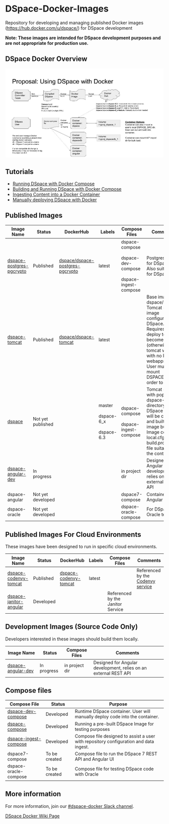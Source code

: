 # DSpace-Docker-Images
Repository for developing and managing published Docker images (https://hub.docker.com/u/dspace/) for DSpace development

__Note: These images are intended for DSpace development purposes and are not appropriate for production use.__

## DSpace Docker Overview
![Diagram](documentation/DSpaceDocker.jpg)

## Tutorials

- [Running DSpace with Docker Compose](docker-compose-files/dspace-compose/README.md)
- [Building and Running DSpace with Docker Compose](docker-compose-files/dspace-dev-compose/README.md)
- [Ingesting Content into a Docker Container](docker-compose-files/dspace-ingest-compose/README.md)
- [Manually deploying DSpace with Docker](documentation/tutorial.md)

## Published Images

| Image Name | Status | DockerHub | Labels | Compose Files | Comments |
| ---------- | ------ | --------- | ------ | ------------- | -------- |
| [dspace-postgres-pgcrypto](dockerfiles/dspace-postgres-pgcrypto) | Published |  [dspace/dspace-postgres-pgcrypto](https://hub.docker.com/r/dspace/dspace-postgres-pgcrypto/) | latest | dspace-compose <br/><br/>dspace-dev-compose<br/><br/>dspace-ingest-compose | Postgres image for DSpace 6+.  Also suitable for DSpace 5.|
| [dspace-tomcat](dockerfiles/dspace-tomcat) | Published | [dspace/dspace-tomcat](https://hub.docker.com/r/dspace/dspace-tomcat/) | latest |  | Base image for dspace/dspace. <br/>Tomcat + Ant image configured for DSpace. <br/>Requires an ant deploy to become usable (otherwise tomcat will start with no DSpace webapps). <br/> User must mount DSPACE_SRC in order to deploy. |
| [dspace](dockerfiles/dspace) | Not yet published || master<br/><br/>dspace-6_x<br/><br/>dspace-6.3 |dspace-compose <br/><br/>dspace-ingest-compose | Tomcat + Ant with populated dspace-install directory. <br/>DSpace code will be cloned and built during image build. <br/>Image contains local.cfg and build.properties file suitable for the container. |
| [dspace-angular-dev](dockerfiles/dspace-angular-dev) | In progress ||| in project dir | Designed for Angular development, relies on an external REST API |
| dspace-angular | Not yet developed || | dspace7-compose | Containerized Angular UI |
| dspace-oracle | Not yet developed ||| dspace-oracle-compose | For DSpace / Oracle testing |

## Published Images For Cloud Environments
These images have been designed to run in specific cloud environments.

| Image Name | Status | DockerHub | Labels | Compose Files | Comments |
| ---------- | ------ | --------- | ------ | ------------- | -------- |
| [dspace-codenvy-tomcat](dockerfiles/dspace-codenvy-tomcat) |Published|[dspace-codenvy-tomcat](https://hub.docker.com/r/dspace/dspace-codenvy-tomcat/) |latest||Referenced by the [Codenvy service](https://codenvy.io)|
| [dspace-janitor-angular](dockerfiles/dspace-janitor-angular)|Developed|||Referenced by the Janitor Service|

## Development Images (Source Code Only)
Developers interested in these images should build them locally.

| Image Name | Status | Compose Files | Comments |
| ---------- | ------ | ------------- | -------- |
| [dspace-angular-dev](dockerfiles/dspace-angular-dev) | In progress | in project dir | Designed for Angular development, relies on an external REST API |


## Compose files
| Compose File | Status | Purpose |
| ------------ | ------ | ------- |
| [dspace-dev-compose](docker-compose-files/dspace-dev-compose) |Developed|Runtime DSpace container.  User will manually deploy code into the container.|
| [dspace-compose](docker-compose-files/dspace-compose) | Developed | Running a pre-built DSpace Image for testing purposes|
| [dspace-ingest-compose](docker-compose-files/dspace-ingest-compose) |Developed|Compose file designed to assist a user with repository configuration and data ingest.|
| dspace7-compose|To be created|Compose file to run the DSpace 7 REST API and Angular UI|
| dspace-oracle-compose |To be created|Compose file for testing DSpace code with Oracle|

## More information
For more information, join our [#dspace-docker Slack channel](https://dspace-org.slack.com/messages/C9YD42PV3).

[DSpace Docker Wiki Page](https://wiki.duraspace.org/display/DSPACE/DSpace+and+Docker)
